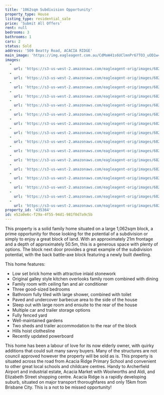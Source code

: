 ```yaml
---
title: '1062sqm Subdivision Opportunity'
property_type: House
listing_type: residential_sale
price: 'Submit All Offers'
rent: null
bedrooms: 3
bathrooms: 1
cars: 2
status: Sold
address: '509 Beatty Road, ACACIA RIDGE'
main_image: 'https://img.eagleagent.com.au/CdMaW41s6UClmnPr67TO3_uOD1w=/1280x854/smart/https://s3-us-west-2.amazonaws.com/eagleagent-orig/images/6823676/123044090-image-M.jpg'
images:
  -
    url: 'https://s3-us-west-2.amazonaws.com/eagleagent-orig/images/6823691/123044090-image-P.jpg'
  -
    url: 'https://s3-us-west-2.amazonaws.com/eagleagent-orig/images/6823690/123044090-image-O.jpg'
  -
    url: 'https://s3-us-west-2.amazonaws.com/eagleagent-orig/images/6823689/123044090-image-N.jpg'
  -
    url: 'https://s3-us-west-2.amazonaws.com/eagleagent-orig/images/6823688/123044090-image-L.jpg'
  -
    url: 'https://s3-us-west-2.amazonaws.com/eagleagent-orig/images/6823687/123044090-image-K.jpg'
  -
    url: 'https://s3-us-west-2.amazonaws.com/eagleagent-orig/images/6823686/123044090-image-J.jpg'
  -
    url: 'https://s3-us-west-2.amazonaws.com/eagleagent-orig/images/6823685/123044090-image-I.jpg'
  -
    url: 'https://s3-us-west-2.amazonaws.com/eagleagent-orig/images/6823684/123044090-image-H.jpg'
  -
    url: 'https://s3-us-west-2.amazonaws.com/eagleagent-orig/images/6823683/123044090-image-G.jpg'
  -
    url: 'https://s3-us-west-2.amazonaws.com/eagleagent-orig/images/6823682/123044090-image-F.jpg'
  -
    url: 'https://s3-us-west-2.amazonaws.com/eagleagent-orig/images/6823681/123044090-image-E.jpg'
  -
    url: 'https://s3-us-west-2.amazonaws.com/eagleagent-orig/images/6823680/123044090-image-D.jpg'
  -
    url: 'https://s3-us-west-2.amazonaws.com/eagleagent-orig/images/6823679/123044090-image-C.jpg'
  -
    url: 'https://s3-us-west-2.amazonaws.com/eagleagent-orig/images/6823678/123044090-image-B.jpg'
  -
    url: 'https://s3-us-west-2.amazonaws.com/eagleagent-orig/images/6823677/123044090-image-A.jpg'
  -
    url: 'https://s3-us-west-2.amazonaws.com/eagleagent-orig/images/6823676/123044090-image-M.jpg'
property_id: '435364'
id: e52a0e6c-f29a-4f55-94d1-981f0d7a9c5b
---
```

This property is a solid family home situated on a large 1,062sqm block, a prime opportunity for those looking for the potential of a subdivision or simply to enjoy a great block of land. With an approximately 21m frontage and a depth of approximately 50.5m, this is a generous space with plenty of options. The block next door provides a great example of the subdivision potential, with the back battle-axe block featuring a newly built dwelling.

This home features:

*  Low set brick home with attractive inlaid stonework
*  Original galley style kitchen overlooks family room combined with dining
*  Family room with ceiling fan and air conditioner
*  Three good-sized bedrooms
*  Bathroom fully tiled with large shower, combined with toilet
*  Paved and undercover barbecue area to the side of the house
*  Sleep out with large room and ensuite to the rear of the house
*  Multiple car and trailer storage options
*  Fully fenced yard
*  Well-maintained gardens
*  Two sheds and trailer accommodation to the rear of the block
*  Hills hoist clothesline
*  Recently updated powerboard

This home has been a labour of love for its now elderly owner, with quirky additions that could suit many savvy buyers. Many of the structures are not council approved however the property will be sold as is. This property is situated across the road from Acacia Ridge Primary School and convenient to other great local schools and childcare centres. Handy to Archerfield Airport and industrial estate, Acacia Market with Woolworths and Aldi, and Elizabeth Street shopping centre. Acacia Ridge is a rapidly developing suburb, situated on major transport thoroughfares and only 15km from Brisbane City. This is a not to be missed opportunity!